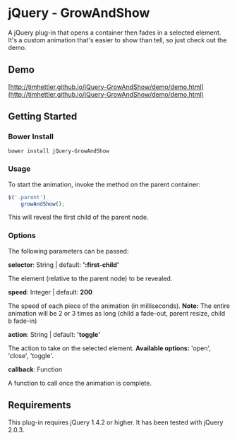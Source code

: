 # jQuery - GrowAndShow

A jQuery plug-in that opens a container then fades in a selected element. It's a custom animation that's easier to show than tell, so just check out the demo.

## Demo

[http://timhettler.github.io/jQuery-GrowAndShow/demo/demo.html](http://timhettler.github.io/jQuery-GrowAndShow/demo/demo.html)

## Getting Started

### Bower Install

 ```
 bower install jQuery-GrowAndShow
 ```

### Usage

To start the animation, invoke the method on the parent container:

```javascript
$('.parent')
    growAndShow();
```

This will reveal the first child of the parent node.

### Options

The following parameters can be passed:

**selector**: String | default: **':first-child'**

The element (relative to the parent node) to be revealed.

**speed**: Integer | default: **200**

The speed of each piece of the animation (in milliseconds). **Note:** The entire animation will be 2 or 3 times as long (child a fade-out, parent resize, child b fade-in)

**action**: String | default: **'toggle'**

The action to take on the selected element. **Available options:** 'open', 'close', 'toggle'.

**callback**: Function

A function to call once the animation is complete.

## Requirements

This plug-in requires jQuery 1.4.2 or higher. It has been tested with jQuery 2.0.3.
